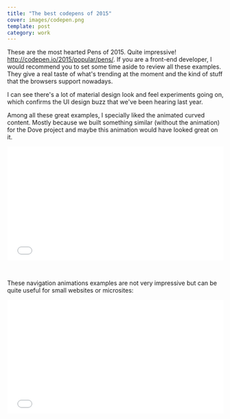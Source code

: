 ```yaml
---
title: "The best codepens of 2015"
cover: images/codepen.png
template: post
category: work
---
```


These are the most hearted Pens of 2015. Quite impressive! http://codepen.io/2015/popular/pens/. If you are a front-end developer, I would recommend you to set some time aside to review all these examples. They give a real taste of what's trending at the moment and the kind of stuff that the browsers support nowadays.

I can see there's a lot of material design look and feel experiments going on, which confirms the UI design buzz that we've been hearing last year.

Among all these great examples, I specially liked the animated curved content. Mostly because we built something similar (without the animation) for the Dove project and maybe this animation would have looked great on it.

<iframe height='265' scrolling='no' title='Curved Cut' src='//codepen.io/Hornebom/embed/RNKMrL/?height=265&theme-id=0&default-tab=css,result' frameborder='no' allowtransparency='true' allowfullscreen='true' style='width: 100%; margin-bottom: 30px'>See the Pen <a href='https://codepen.io/Hornebom/pen/RNKMrL/'>Curved Cut</a> by Hornebom (<a href='https://codepen.io/Hornebom'>@Hornebom</a>) on <a href='https://codepen.io'>CodePen</a>.
</iframe>

These navigation animations examples are not very impressive but can be quite useful for small websites or microsites:

<iframe height='265' scrolling='no' title='Navigation Animation' src='//codepen.io/EvyatarDa/embed/waKXMd/?height=265&theme-id=0&default-tab=css,result' frameborder='no' allowtransparency='true' allowfullscreen='true' style='width: 100%; margin-bottom: 30px'>See the Pen <a href='https://codepen.io/EvyatarDa/pen/waKXMd/'>Navigation Animation</a> by StyleShit (<a href='https://codepen.io/EvyatarDa'>@EvyatarDa</a>) on <a href='https://codepen.io'>CodePen</a>.
</iframe>
